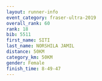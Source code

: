 ```yaml
---
layout: runner-info 
event_category: fraser-ultra-2019 
overall_rank: 60
rank: 18
bib: 5511
first_name: SITI
last_name: NORSHILA JAMIL
distance: 50KM
category_km: 50KM
gender: Female
finish_time: 8-49-47
---
```

